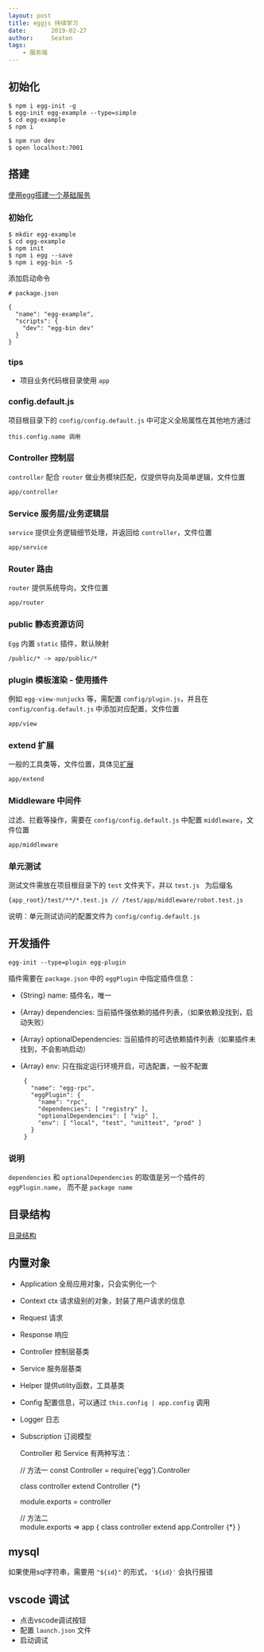 ```yaml
---
layout: post
title: eggjs 持续学习
date:       2019-02-27
author:     Seaton
tags:
    - 服务端
---
```


## 初始化

    $ npm i egg-init -g
    $ egg-init egg-example --type=simple
    $ cd egg-example
    $ npm i
        
    $ npm run dev
    $ open localhost:7001
    
## 搭建

[使用egg搭建一个基础服务](https://eggjs.org/zh-cn/intro/quickstart.html)

### 初始化

    $ mkdir egg-example
    $ cd egg-example
    $ npm init
    $ npm i egg --save
    $ npm i egg-bin -S
    
添加启动命令

    # package.json
    
    {
      "name": "egg-example",
      "scripts": {
        "dev": "egg-bin dev"
      }
    }

### tips

 - 项目业务代码根目录使用 `app`
 

### config.default.js

项目根目录下的 `config/config.default.js` 中可定义全局属性在其他地方通过

    this.config.name 调用
 

### Controller 控制层

`controller` 配合 `router` 做业务模块匹配，仅提供导向及简单逻辑，文件位置

    app/controller

### Service 服务层/业务逻辑层

`service` 提供业务逻辑细节处理，并返回给 `controller`，文件位置

    app/service
    
### Router 路由

`router` 提供系统导向，文件位置

    app/router

### public 静态资源访问

`Egg` 内置 `static` 插件，默认映射

    /public/* -> app/public/*
    
### plugin 模板渲染 - 使用插件

例如 `egg-view-nunjucks` 等，需配置 `config/plugin.js`，并且在 `config/config.default.js` 中添加对应配置，文件位置

    app/view
    
### extend 扩展

一般的工具类等，文件位置，具体见[扩展](https://eggjs.org/zh-cn/basics/extend.html)

    app/extend
    
### Middleware 中间件

过滤、拦截等操作，需要在 `config/config.default.js` 中配置 `middleware`，文件位置

    app/middleware
    
    
### 单元测试

测试文件需放在项目根目录下的 `test` 文件夹下，并以 `test.js ` 为后缀名

    {app_root}/test/**/*.test.js // /test/app/middleware/robot.test.js
    
说明：单元测试访问的配置文件为 `config/config.default.js`

## 开发插件

    egg-init --type=plugin egg-plugin
    
插件需要在 `package.json` 中的 `eggPlugin` 中指定插件信息：

 - {String} name: 插件名，唯一
 - {Array} dependencies: 当前插件强依赖的插件列表，（如果依赖没找到，启动失败）
 - {Array} optionalDependencies: 当前插件的可选依赖插件列表（如果插件未找到，不会影响启动）
 - {Array} env: 只在指定运行环境开启，可选配置，一般不配置

 
        {
          "name": "egg-rpc",
          "eggPlugin": {
            "name": "rpc",
            "dependencies": [ "registry" ],
            "optionalDependencies": [ "vip" ],
            "env": [ "local", "test", "unittest", "prod" ]
          }
        }
        
### 说明

`dependencies` 和 `optionalDependencies` 的取值是另一个插件的 `eggPlugin.name`， 而不是 `package name`


## 目录结构

[目录结构](https://eggjs.org/zh-cn/basics/structure.html)


## 内置对象

 - Application 全局应用对象，只会实例化一个
 - Context ctx 请求级别的对象，封装了用户请求的信息
 - Request 请求
 - Response 响应
 - Controller 控制层基类
 - Service 服务层基类
 - Helper 提供utility函数，工具基类
 - Config 配置信息，可以通过 `this.config | app.config` 调用
 - Logger 日志
 - Subscription 订阅模型
 

    Controller 和 Service 有两种写法：
    
    // 方法一
    const Controller = require('egg').Controller
    
    class controller extend Controller {*}

    module.exports = controller
    
    // 方法二    
    module.exports => app {
        class controller extend app.Controller {*}
    }


## mysql

如果使用sql字符串，需要用 `"${id}"` 的形式，`'${id}'` 会执行报错

## vscode 调试

- 点击vscode调试按钮
- 配置 `launch.json` 文件
- 启动调试



 
